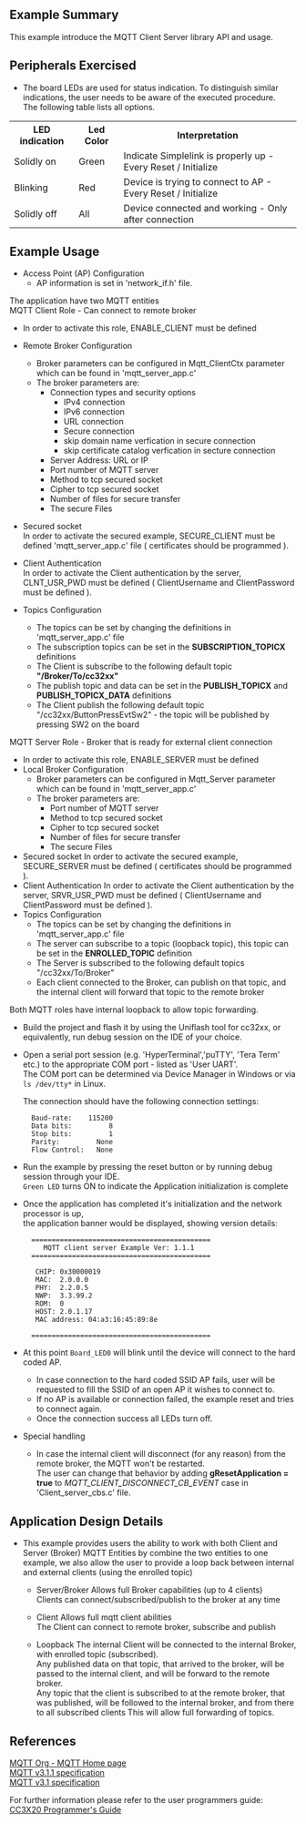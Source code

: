 ## Example Summary

This example introduce the MQTT Client Server library API and usage.

## Peripherals Exercised

* The board LEDs are used for status indication. To distinguish similar indications, the user needs to be aware of the executed procedure.   
The following table lists all options.

<table>
  <tr>
    <th>LED indication</th>
    <th>Led Color</th> 
    <th>Interpretation</th>
  </tr>
  <tr>
    <td>Solidly on</td>
    <td>Green</td> 
    <td>Indicate Simplelink is properly up - Every Reset / Initialize</td>
  </tr>
  <tr>
    <td>Blinking</td>
    <td>Red</td> 
    <td>Device is trying to connect to AP - Every Reset / Initialize</td>
  </tr>
  <tr>
    <td>Solidly off</td>
    <td>All</td> 
    <td>Device connected and working - Only after connection</td>
  </tr>
</table>

## Example Usage

* Access Point (AP) Configuration
	- AP information is set in 'network\_if.h' file.

The application have two MQTT entities  
MQTT Client Role - Can connect to remote broker

* In order to activate this role, ENABLE\_CLIENT must be defined
* Remote Broker Configuration
	- Broker parameters can be configured in Mqtt\_ClientCtx parameter which can be found in 'mqtt\_server\_app.c'
	- The broker parameters are:
		- Connection types and security options
			- IPv4 connection
			- IPv6 connection
			- URL connection
			- Secure connection
			- skip domain name verfication in secure connection
			- skip certificate catalog verfication in secture connection
		- Server Address: URL or IP
    	- Port number of MQTT server
    	- Method to tcp secured socket
    	- Cipher to tcp secured socket
    	- Number of files for secure transfer
    	- The secure Files 
    	
* Secured socket  
	In order to activate the secured example, SECURE\_CLIENT must be defined 'mqtt\_server\_app.c' file  ( certificates should be programmed ).

* Client Authentication  
	In order to activate the Client authentication by the server, CLNT\_USR\_PWD must be defined  ( ClientUsername and ClientPassword must be defined ). 
* Topics Configuration  
	- The topics can be set by changing the definitions in 'mqtt\_server\_app.c' file 
	- The subscription topics can be set in the **SUBSCRIPTION\_TOPICX** definitions
	- The Client is subscribe to the following default topic  
		**"/Broker/To/cc32xx"**  
	- The publish topic and data can be set in the **PUBLISH\_TOPICX** and **PUBLISH\_TOPICX\_DATA** definitions	  
	- The Client publish the following default topic "/cc32xx/ButtonPressEvtSw2" - 
				the topic will be published by pressing SW2 on the board

MQTT Server Role - Broker that is ready for external client connection

* In order to activate this role, ENABLE\_SERVER must be defined
* Local Broker Configuration
	- Broker parameters can be configured in Mqtt\_Server parameter which can be found in 'mqtt\_server\_app.c'
	- The broker parameters are:
    	- Port number of MQTT server
    	- Method to tcp secured socket
    	- Cipher to tcp secured socket
    	- Number of files for secure transfer
    	- The secure Files
* Secured socket 
	In order to activate the secured example, SECURE\_SERVER must be defined  ( certificates should be programmed ).
* Client Authentication
	In order to activate the Client authentication by the server, SRVR\_USR\_PWD must be defined  ( ClientUsername and ClientPassword must be defined ). 
* Topics Configuration
	- The topics can be set by changing the definitions in 'mqtt\_server\_app.c' file
	- The server can subscribe to a topic (loopback topic), this topic can be set in the **ENROLLED\_TOPIC** definition
	- The Server is subscribed to the following default topics 
		"/cc32xx/To/Broker"  
	- Each client connected to the Broker, can publish on that topic, and the internal client will forward that topic to the remote broker
		
		
Both MQTT roles have internal loopback to allow topic forwarding.	  
			
* Build the project and flash it by using the Uniflash tool for cc32xx, or equivalently, run debug session on the IDE of your choice.

* Open a serial port session (e.g. 'HyperTerminal','puTTY', 'Tera Term' etc.) to the appropriate COM port - listed as 'User UART'.  
The COM port can be determined via Device Manager in Windows or via `ls /dev/tty*` in Linux.

	The connection should have the following connection settings:

    	Baud-rate:    115200
	    Data bits:         8
	    Stop bits:         1
	    Parity:         None
	    Flow Control:   None


* Run the example by pressing the reset button or by running debug session through your IDE.  
 `Green LED` turns ON to indicate the Application initialization is complete 

* Once the application has completed it's initialization and the network processor is up,  
  the application banner would be displayed, showing version details:

        ============================================
           MQTT client server Example Ver: 1.1.1
        ============================================

         CHIP: 0x30000019
         MAC:  2.0.0.0
         PHY:  2.2.0.5
         NWP:  3.3.99.2
         ROM:  0
         HOST: 2.0.1.17
         MAC address: 04:a3:16:45:89:8e

        ============================================

* At this point `Board_LED0` will blink until the device will connect to the hard coded AP.  
	* In case connection to the hard coded SSID AP fails, user will be requested to fill the SSID of an open AP it wishes to connect to.  
	* If no AP is available or connection failed, the example reset and tries to connect again.
	* Once the connection success all LEDs turn off.

* Special handling
	- In case the internal client will disconnect (for any reason) from the remote broker, the MQTT won't be restarted.  
	The user can change that behavior by adding **gResetApplication = true** to *MQTT\_CLIENT\_DISCONNECT\_CB\_EVENT* case in 'Client\_server\_cbs.c' file.

## Application Design Details

* This example provides users the ability to work with both Client and Server (Broker) MQTT Entities by combine the two entities to one example, we also allow the user to provide a loop back between internal and external clients (using the enrolled topic)

	- Server/Broker
		Allows full Broker capabilities (up to 4 clients)  
		Clients can connect/subscribed/publish to the broker at any time
		
	- Client
		Allows full mqtt client abilities  
		The Client can connect to remote broker, subscribe and publish

	- Loopback
		The internal Client will be connected to the internal Broker, with enrolled topic (subscribed).  
		Any published data on that topic, that arrived to the broker, will be passed to the internal 
		client, and will be forward to the remote broker.  
		Any topic that the client is subscribed to at the remote broker, that was published, will be followed to the internal broker, and from there to all subscribed clients
		This will allow full forwarding of topics.


## References

[MQTT Org - MQTT Home page](http://mqtt.org/documentation)  
[MQTT v3.1.1 specification](http://docs.oasis-open.org/mqtt/mqtt/v3.1.1/os/mqtt-v3.1.1-os.html)  
[MQTT v3.1 specification](http://www.ibm.com/developerworks/webservices/library/ws-mqtt/index.html)  

For further information please refer to the user programmers guide: [CC3X20 Programmer's Guide](http://www.ti.com/lit/swru455)

